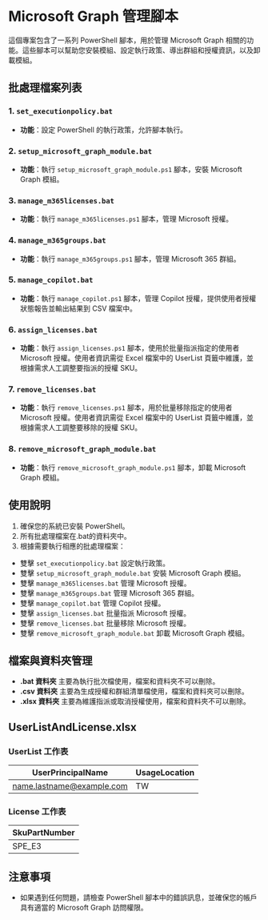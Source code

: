 # Microsoft Graph 管理腳本

這個專案包含了一系列 PowerShell 腳本，用於管理 Microsoft Graph 相關的功能。這些腳本可以幫助您安裝模組、設定執行政策、導出群組和授權資訊，以及卸載模組。

## 批處理檔案列表

### 1. `set_executionpolicy.bat`
- **功能**：設定 PowerShell 的執行政策，允許腳本執行。

### 2. `setup_microsoft_graph_module.bat`
- **功能**：執行 `setup_microsoft_graph_module.ps1` 腳本，安裝 Microsoft Graph 模組。

### 3. `manage_m365licenses.bat`
- **功能**：執行 `manage_m365licenses.ps1` 腳本，管理 Microsoft 授權。

### 4. `manage_m365groups.bat`
- **功能**：執行 `manage_m365groups.ps1` 腳本，管理 Microsoft 365 群組。

### 5. `manage_copilot.bat`
- **功能**：執行 `manage_copilot.ps1` 腳本，管理 Copilot 授權，提供使用者授權狀態報告並輸出結果到 CSV 檔案中。

### 6. `assign_licenses.bat`
- **功能**：執行 `assign_licenses.ps1` 腳本，使用於批量指派指定的使用者 Microsoft 授權。使用者資訊需從 Excel 檔案中的 UserList 頁籤中維護，並根據需求人工調整要指派的授權 SKU。

### 7. `remove_licenses.bat`
- **功能**：執行 `remove_licenses.ps1` 腳本，用於批量移除指定的使用者 Microsoft 授權。使用者資訊需從 Excel 檔案中的 UserList 頁籤中維護，並根據需求人工調整要移除的授權 SKU。

### 8. `remove_microsoft_graph_module.bat`
- **功能**：執行 `remove_microsoft_graph_module.ps1` 腳本，卸載 Microsoft Graph 模組。

## 使用說明
1. 確保您的系統已安裝 PowerShell。
2. 所有批處理檔案在.bat的資料夾中。
3. 根據需要執行相應的批處理檔案：
 - 雙擊 `set_executionpolicy.bat` 設定執行政策。
 - 雙擊 `setup_microsoft_graph_module.bat` 安裝 Microsoft Graph 模組。
 - 雙擊 `manage_m365licenses.bat` 管理 Microsoft 授權。
 - 雙擊 `manage_m365groups.bat` 管理 Microsoft 365 群組。
 - 雙擊 `manage_copilot.bat` 管理 Copilot 授權。
 - 雙擊 `assign_licenses.bat` 批量指派 Microsoft 授權。
 - 雙擊 `remove_licenses.bat` 批量移除 Microsoft 授權。
 - 雙擊 `remove_microsoft_graph_module.bat` 卸載 Microsoft Graph 模組。

## 檔案與資料夾管理
- **.bat 資料夾** 主要為執行批次檔使用，檔案和資料夾不可以刪除。
- **.csv 資料夾** 主要為生成授權和群組清單檔使用，檔案和資料夾可以刪除。
- **.xlsx 資料夾** 主要為維護指派或取消授權使用，檔案和資料夾不可以刪除。

## UserListAndLicense.xlsx
### UserList 工作表
| UserPrincipalName           | UsageLocation |
|-----------------------------|---------------|
| name.lastname@example.com   | TW            |

### License 工作表
| SkuPartNumber |
|---------------|
| SPE_E3        |

## 注意事項
- 如果遇到任何問題，請檢查 PowerShell 腳本中的錯誤訊息，並確保您的帳戶具有適當的 Microsoft Graph 訪問權限。